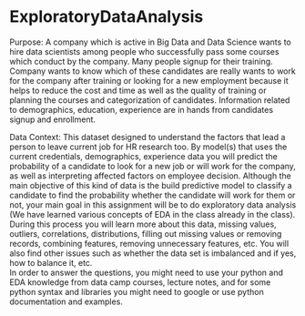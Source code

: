 # ExploratoryDataAnalysis


Purpose:
A company which is active in Big Data and Data Science wants to hire data scientists 
among people who successfully pass some courses which conduct by the company. Many people 
signup for their training. Company wants to know which of these candidates are really 
wants to work for the company after training or looking for a new employment because it helps 
to reduce the cost and time as well as the quality of training or planning the courses and 
categorization of candidates. Information related to demographics, education, experience 
are in hands from candidates signup and enrollment.     


Data Context:
This dataset designed to understand the factors that lead a person to leave current job for HR 
research too. By model(s) that uses the current credentials, demographics, experience data you will 
predict the probability of a candidate to look for a new job or will work for the company, as 
well as interpreting affected factors on employee decision.  Although the main objective of this kind of
data is the build predictive model to classify a candidate to find the probability whether the candidate 
will work for them or not, your main goal in this assignment will be to do exploratory data analysis (We have 
learned various concepts of EDA in the class already in the class). During this process you will learn 
more about this data, missing values, outliers, correlations, distributions, filling out missing values 
or removing records, combining features, removing unnecessary features, etc. You will also find other 
issues such as whether the data set is imbalanced and if yes, how to balance it, etc.     
In order to answer the questions, you might need to use your python and EDA knowledge from data camp courses, 
lecture notes, and for some python syntax and libraries you might need to google or use python documentation 
and examples.
